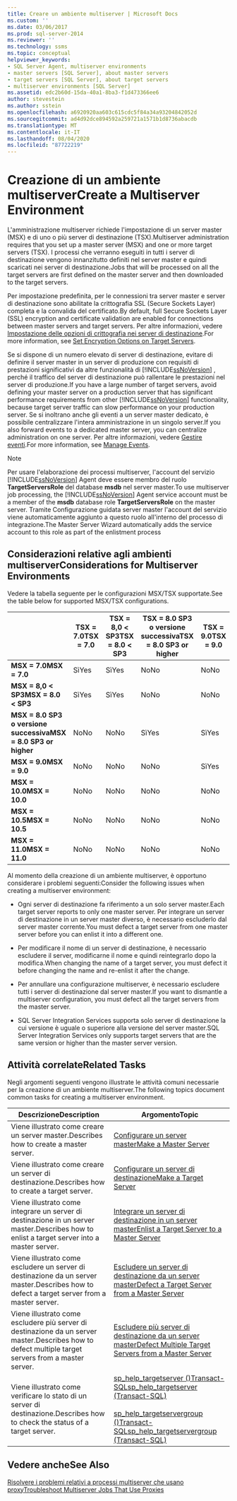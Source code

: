```yaml
---
title: Creare un ambiente multiserver | Microsoft Docs
ms.custom: ''
ms.date: 03/06/2017
ms.prod: sql-server-2014
ms.reviewer: ''
ms.technology: ssms
ms.topic: conceptual
helpviewer_keywords:
- SQL Server Agent, multiserver environments
- master servers [SQL Server], about master servers
- target servers [SQL Server], about target servers
- multiserver environments [SQL Server]
ms.assetid: edc2b60d-15da-40a1-8ba3-f1d473366ee6
author: stevestein
ms.author: sstein
ms.openlocfilehash: a6920920aa603c615cdc5f84a34a93204842052d
ms.sourcegitcommit: ad4d92dce894592a259721a1571b1d8736abacdb
ms.translationtype: MT
ms.contentlocale: it-IT
ms.lasthandoff: 08/04/2020
ms.locfileid: "87722219"
---
```

# <a name="create-a-multiserver-environment"></a><span data-ttu-id="046d9-102">Creazione di un ambiente multiserver</span><span class="sxs-lookup"><span data-stu-id="046d9-102">Create a Multiserver Environment</span></span>
  <span data-ttu-id="046d9-103">L'amministrazione multiserver richiede l'impostazione di un server master (MSX) e di uno o più server di destinazione (TSX).</span><span class="sxs-lookup"><span data-stu-id="046d9-103">Multiserver administration requires that you set up a master server (MSX) and one or more target servers (TSX).</span></span> <span data-ttu-id="046d9-104">I processi che verranno eseguiti in tutti i server di destinazione vengono innanzitutto definiti nel server master e quindi scaricati nei server di destinazione.</span><span class="sxs-lookup"><span data-stu-id="046d9-104">Jobs that will be processed on all the target servers are first defined on the master server and then downloaded to the target servers.</span></span>  
  
 <span data-ttu-id="046d9-105">Per impostazione predefinita, per le connessioni tra server master e server di destinazione sono abilitate la crittografia SSL (Secure Sockets Layer) completa e la convalida del certificato.</span><span class="sxs-lookup"><span data-stu-id="046d9-105">By default, full Secure Sockets Layer (SSL) encryption and certificate validation are enabled for connections between master servers and target servers.</span></span> <span data-ttu-id="046d9-106">Per altre informazioni, vedere [Impostazione delle opzioni di crittografia nei server di destinazione](set-encryption-options-on-target-servers.md).</span><span class="sxs-lookup"><span data-stu-id="046d9-106">For more information, see [Set Encryption Options on Target Servers](set-encryption-options-on-target-servers.md).</span></span>  
  
 <span data-ttu-id="046d9-107">Se si dispone di un numero elevato di server di destinazione, evitare di definire il server master in un server di produzione con requisiti di prestazioni significativi da altre funzionalità di [!INCLUDE[ssNoVersion](../../includes/ssnoversion-md.md)] , perché il traffico del server di destinazione può rallentare le prestazioni nel server di produzione.</span><span class="sxs-lookup"><span data-stu-id="046d9-107">If you have a large number of target servers, avoid defining your master server on a production server that has significant performance requirements from other [!INCLUDE[ssNoVersion](../../includes/ssnoversion-md.md)] functionality, because target server traffic can slow performance on your production server.</span></span> <span data-ttu-id="046d9-108">Se si inoltrano anche gli eventi a un server master dedicato, è possibile centralizzare l'intera amministrazione in un singolo server.</span><span class="sxs-lookup"><span data-stu-id="046d9-108">If you also forward events to a dedicated master server, you can centralize administration on one server.</span></span> <span data-ttu-id="046d9-109">Per altre informazioni, vedere [Gestire eventi](manage-events.md).</span><span class="sxs-lookup"><span data-stu-id="046d9-109">For more information, see [Manage Events](manage-events.md).</span></span>  
  
> [!NOTE]  
>  <span data-ttu-id="046d9-110">Per usare l'elaborazione dei processi multiserver, l'account del servizio [!INCLUDE[ssNoVersion](../../includes/ssnoversion-md.md)] Agent deve essere membro del ruolo **TargetServersRole** del database **msdb** nel server master.</span><span class="sxs-lookup"><span data-stu-id="046d9-110">To use multiserver job processing, the [!INCLUDE[ssNoVersion](../../includes/ssnoversion-md.md)] Agent service account must be a member of the **msdb** database role **TargetServersRole** on the master server.</span></span> <span data-ttu-id="046d9-111">Tramite Configurazione guidata server master l'account del servizio viene automaticamente aggiunto a questo ruolo all'interno del processo di integrazione.</span><span class="sxs-lookup"><span data-stu-id="046d9-111">The Master Server Wizard automatically adds the service account to this role as part of the enlistment process</span></span>  
  
## <a name="considerations-for-multiserver-environments"></a><span data-ttu-id="046d9-112">Considerazioni relative agli ambienti multiserver</span><span class="sxs-lookup"><span data-stu-id="046d9-112">Considerations for Multiserver Environments</span></span>  
 <span data-ttu-id="046d9-113">Vedere la tabella seguente per le configurazioni MSX/TSX supportate.</span><span class="sxs-lookup"><span data-stu-id="046d9-113">See the table below for supported MSX/TSX configurations.</span></span>  
  
||<span data-ttu-id="046d9-114">**TSX = 7.0**</span><span class="sxs-lookup"><span data-stu-id="046d9-114">**TSX = 7.0**</span></span>|<span data-ttu-id="046d9-115">**TSX = 8,0 < SP3**</span><span class="sxs-lookup"><span data-stu-id="046d9-115">**TSX = 8.0 < SP3**</span></span>|<span data-ttu-id="046d9-116">**TSX = 8.0 SP3 o versione successiva**</span><span class="sxs-lookup"><span data-stu-id="046d9-116">**TSX = 8.0 SP3 or higher**</span></span>|<span data-ttu-id="046d9-117">**TSX = 9.0**</span><span class="sxs-lookup"><span data-stu-id="046d9-117">**TSX = 9.0**</span></span>|<span data-ttu-id="046d9-118">**TSX= 10.0**</span><span class="sxs-lookup"><span data-stu-id="046d9-118">**TSX= 10.0**</span></span>|<span data-ttu-id="046d9-119">**TSX = 10.5**</span><span class="sxs-lookup"><span data-stu-id="046d9-119">**TSX = 10.5**</span></span>|<span data-ttu-id="046d9-120">**TSX = 11.0**</span><span class="sxs-lookup"><span data-stu-id="046d9-120">**TSX = 11.0**</span></span>|  
|-|--------------------|---------------------------|----------------------------------|--------------------|--------------------|---------------------|---------------------|  
|<span data-ttu-id="046d9-121">**MSX = 7.0**</span><span class="sxs-lookup"><span data-stu-id="046d9-121">**MSX = 7.0**</span></span>|<span data-ttu-id="046d9-122">Sì</span><span class="sxs-lookup"><span data-stu-id="046d9-122">Yes</span></span>|<span data-ttu-id="046d9-123">Sì</span><span class="sxs-lookup"><span data-stu-id="046d9-123">Yes</span></span>|<span data-ttu-id="046d9-124">No</span><span class="sxs-lookup"><span data-stu-id="046d9-124">No</span></span>|<span data-ttu-id="046d9-125">No</span><span class="sxs-lookup"><span data-stu-id="046d9-125">No</span></span>|<span data-ttu-id="046d9-126">No</span><span class="sxs-lookup"><span data-stu-id="046d9-126">No</span></span>|<span data-ttu-id="046d9-127">No</span><span class="sxs-lookup"><span data-stu-id="046d9-127">No</span></span>|<span data-ttu-id="046d9-128">No</span><span class="sxs-lookup"><span data-stu-id="046d9-128">No</span></span>|  
|<span data-ttu-id="046d9-129">**MSX = 8,0 < SP3**</span><span class="sxs-lookup"><span data-stu-id="046d9-129">**MSX = 8.0 < SP3**</span></span>|<span data-ttu-id="046d9-130">Sì</span><span class="sxs-lookup"><span data-stu-id="046d9-130">Yes</span></span>|<span data-ttu-id="046d9-131">Sì</span><span class="sxs-lookup"><span data-stu-id="046d9-131">Yes</span></span>|<span data-ttu-id="046d9-132">No</span><span class="sxs-lookup"><span data-stu-id="046d9-132">No</span></span>|<span data-ttu-id="046d9-133">No</span><span class="sxs-lookup"><span data-stu-id="046d9-133">No</span></span>|<span data-ttu-id="046d9-134">No</span><span class="sxs-lookup"><span data-stu-id="046d9-134">No</span></span>|<span data-ttu-id="046d9-135">No</span><span class="sxs-lookup"><span data-stu-id="046d9-135">No</span></span>|<span data-ttu-id="046d9-136">No</span><span class="sxs-lookup"><span data-stu-id="046d9-136">No</span></span>|  
|<span data-ttu-id="046d9-137">**MSX = 8.0 SP3 o versione successiva**</span><span class="sxs-lookup"><span data-stu-id="046d9-137">**MSX = 8.0 SP3 or higher**</span></span>|<span data-ttu-id="046d9-138">No</span><span class="sxs-lookup"><span data-stu-id="046d9-138">No</span></span>|<span data-ttu-id="046d9-139">No</span><span class="sxs-lookup"><span data-stu-id="046d9-139">No</span></span>|<span data-ttu-id="046d9-140">Sì</span><span class="sxs-lookup"><span data-stu-id="046d9-140">Yes</span></span>|<span data-ttu-id="046d9-141">Sì</span><span class="sxs-lookup"><span data-stu-id="046d9-141">Yes</span></span>|<span data-ttu-id="046d9-142">Sì</span><span class="sxs-lookup"><span data-stu-id="046d9-142">Yes</span></span>|<span data-ttu-id="046d9-143">Sì</span><span class="sxs-lookup"><span data-stu-id="046d9-143">Yes</span></span>|<span data-ttu-id="046d9-144">Sì</span><span class="sxs-lookup"><span data-stu-id="046d9-144">Yes</span></span>|  
|<span data-ttu-id="046d9-145">**MSX = 9.0**</span><span class="sxs-lookup"><span data-stu-id="046d9-145">**MSX = 9.0**</span></span>|<span data-ttu-id="046d9-146">No</span><span class="sxs-lookup"><span data-stu-id="046d9-146">No</span></span>|<span data-ttu-id="046d9-147">No</span><span class="sxs-lookup"><span data-stu-id="046d9-147">No</span></span>|<span data-ttu-id="046d9-148">No</span><span class="sxs-lookup"><span data-stu-id="046d9-148">No</span></span>|<span data-ttu-id="046d9-149">Sì</span><span class="sxs-lookup"><span data-stu-id="046d9-149">Yes</span></span>|<span data-ttu-id="046d9-150">Sì</span><span class="sxs-lookup"><span data-stu-id="046d9-150">Yes</span></span>|<span data-ttu-id="046d9-151">Sì</span><span class="sxs-lookup"><span data-stu-id="046d9-151">Yes</span></span>|<span data-ttu-id="046d9-152">Sì</span><span class="sxs-lookup"><span data-stu-id="046d9-152">Yes</span></span>|  
|<span data-ttu-id="046d9-153">**MSX = 10.0**</span><span class="sxs-lookup"><span data-stu-id="046d9-153">**MSX = 10.0**</span></span>|<span data-ttu-id="046d9-154">No</span><span class="sxs-lookup"><span data-stu-id="046d9-154">No</span></span>|<span data-ttu-id="046d9-155">No</span><span class="sxs-lookup"><span data-stu-id="046d9-155">No</span></span>|<span data-ttu-id="046d9-156">No</span><span class="sxs-lookup"><span data-stu-id="046d9-156">No</span></span>|<span data-ttu-id="046d9-157">No</span><span class="sxs-lookup"><span data-stu-id="046d9-157">No</span></span>|<span data-ttu-id="046d9-158">Sì</span><span class="sxs-lookup"><span data-stu-id="046d9-158">Yes</span></span>|<span data-ttu-id="046d9-159">Sì</span><span class="sxs-lookup"><span data-stu-id="046d9-159">Yes</span></span>|<span data-ttu-id="046d9-160">Sì</span><span class="sxs-lookup"><span data-stu-id="046d9-160">Yes</span></span>|  
|<span data-ttu-id="046d9-161">**MSX = 10.5**</span><span class="sxs-lookup"><span data-stu-id="046d9-161">**MSX = 10.5**</span></span>|<span data-ttu-id="046d9-162">No</span><span class="sxs-lookup"><span data-stu-id="046d9-162">No</span></span>|<span data-ttu-id="046d9-163">No</span><span class="sxs-lookup"><span data-stu-id="046d9-163">No</span></span>|<span data-ttu-id="046d9-164">No</span><span class="sxs-lookup"><span data-stu-id="046d9-164">No</span></span>|<span data-ttu-id="046d9-165">No</span><span class="sxs-lookup"><span data-stu-id="046d9-165">No</span></span>|<span data-ttu-id="046d9-166">No</span><span class="sxs-lookup"><span data-stu-id="046d9-166">No</span></span>|<span data-ttu-id="046d9-167">Sì</span><span class="sxs-lookup"><span data-stu-id="046d9-167">Yes</span></span>|<span data-ttu-id="046d9-168">Sì</span><span class="sxs-lookup"><span data-stu-id="046d9-168">Yes</span></span>|  
|<span data-ttu-id="046d9-169">**MSX = 11.0**</span><span class="sxs-lookup"><span data-stu-id="046d9-169">**MSX = 11.0**</span></span>|<span data-ttu-id="046d9-170">No</span><span class="sxs-lookup"><span data-stu-id="046d9-170">No</span></span>|<span data-ttu-id="046d9-171">No</span><span class="sxs-lookup"><span data-stu-id="046d9-171">No</span></span>|<span data-ttu-id="046d9-172">No</span><span class="sxs-lookup"><span data-stu-id="046d9-172">No</span></span>|<span data-ttu-id="046d9-173">No</span><span class="sxs-lookup"><span data-stu-id="046d9-173">No</span></span>|<span data-ttu-id="046d9-174">No</span><span class="sxs-lookup"><span data-stu-id="046d9-174">No</span></span>|<span data-ttu-id="046d9-175">No</span><span class="sxs-lookup"><span data-stu-id="046d9-175">No</span></span>|<span data-ttu-id="046d9-176">Sì</span><span class="sxs-lookup"><span data-stu-id="046d9-176">Yes</span></span>|  
  
 <span data-ttu-id="046d9-177">Al momento della creazione di un ambiente multiserver, è opportuno considerare i problemi seguenti:</span><span class="sxs-lookup"><span data-stu-id="046d9-177">Consider the following issues when creating a multiserver environment:</span></span>  
  
-   <span data-ttu-id="046d9-178">Ogni server di destinazione fa riferimento a un solo server master.</span><span class="sxs-lookup"><span data-stu-id="046d9-178">Each target server reports to only one master server.</span></span> <span data-ttu-id="046d9-179">Per integrare un server di destinazione in un server master diverso, è necessario escluderlo dal server master corrente.</span><span class="sxs-lookup"><span data-stu-id="046d9-179">You must defect a target server from one master server before you can enlist it into a different one.</span></span>  
  
-   <span data-ttu-id="046d9-180">Per modificare il nome di un server di destinazione, è necessario escludere il server, modificarne il nome e quindi reintegrarlo dopo la modifica.</span><span class="sxs-lookup"><span data-stu-id="046d9-180">When changing the name of a target server, you must defect it before changing the name and re-enlist it after the change.</span></span>  
  
-   <span data-ttu-id="046d9-181">Per annullare una configurazione multiserver, è necessario escludere tutti i server di destinazione dal server master.</span><span class="sxs-lookup"><span data-stu-id="046d9-181">If you want to dismantle a multiserver configuration, you must defect all the target servers from the master server.</span></span>  
  
-   <span data-ttu-id="046d9-182">SQL Server Integration Services supporta solo server di destinazione la cui versione è uguale o superiore alla versione del server master.</span><span class="sxs-lookup"><span data-stu-id="046d9-182">SQL Server Integration Services only supports target servers that are the same version or higher than the master server version.</span></span>  
  
## <a name="related-tasks"></a><span data-ttu-id="046d9-183">Attività correlate</span><span class="sxs-lookup"><span data-stu-id="046d9-183">Related Tasks</span></span>  
 <span data-ttu-id="046d9-184">Negli argomenti seguenti vengono illustrate le attività comuni necessarie per la creazione di un ambiente multiserver.</span><span class="sxs-lookup"><span data-stu-id="046d9-184">The following topics document common tasks for creating a multiserver environment.</span></span>  
  
|<span data-ttu-id="046d9-185">Descrizione</span><span class="sxs-lookup"><span data-stu-id="046d9-185">Description</span></span>|<span data-ttu-id="046d9-186">Argomento</span><span class="sxs-lookup"><span data-stu-id="046d9-186">Topic</span></span>|  
|-----------------|-----------|  
|<span data-ttu-id="046d9-187">Viene illustrato come creare un server master.</span><span class="sxs-lookup"><span data-stu-id="046d9-187">Describes how to create a master server.</span></span>|[<span data-ttu-id="046d9-188">Configurare un server master</span><span class="sxs-lookup"><span data-stu-id="046d9-188">Make a Master Server</span></span>](make-a-master-server.md)|  
|<span data-ttu-id="046d9-189">Viene illustrato come creare un server di destinazione.</span><span class="sxs-lookup"><span data-stu-id="046d9-189">Describes how to create a target server.</span></span>|[<span data-ttu-id="046d9-190">Configurare un server di destinazione</span><span class="sxs-lookup"><span data-stu-id="046d9-190">Make a Target Server</span></span>](make-a-target-server.md)|  
|<span data-ttu-id="046d9-191">Viene illustrato come integrare un server di destinazione in un server master.</span><span class="sxs-lookup"><span data-stu-id="046d9-191">Describes how to enlist a target server into a master server.</span></span>|[<span data-ttu-id="046d9-192">Integrare un server di destinazione in un server master</span><span class="sxs-lookup"><span data-stu-id="046d9-192">Enlist a Target Server to a Master Server</span></span>](enlist-a-target-server-to-a-master-server.md)|  
|<span data-ttu-id="046d9-193">Viene illustrato come escludere un server di destinazione da un server master.</span><span class="sxs-lookup"><span data-stu-id="046d9-193">Describes how to defect a target server from a master server.</span></span>|[<span data-ttu-id="046d9-194">Escludere un server di destinazione da un server master</span><span class="sxs-lookup"><span data-stu-id="046d9-194">Defect a Target Server from a Master Server</span></span>](defect-a-target-server-from-a-master-server.md)|  
|<span data-ttu-id="046d9-195">Viene illustrato come escludere più server di destinazione da un server master.</span><span class="sxs-lookup"><span data-stu-id="046d9-195">Describes how to defect multiple target servers from a master server.</span></span>|[<span data-ttu-id="046d9-196">Escludere più server di destinazione da un server master</span><span class="sxs-lookup"><span data-stu-id="046d9-196">Defect Multiple Target Servers from a Master Server</span></span>](defect-multiple-target-servers-from-a-master-server.md)|  
|<span data-ttu-id="046d9-197">Viene illustrato come verificare lo stato di un server di destinazione.</span><span class="sxs-lookup"><span data-stu-id="046d9-197">Describes how to check the status of a target server.</span></span>|[<span data-ttu-id="046d9-198">sp_help_targetserver &#40;&#41;Transact-SQL</span><span class="sxs-lookup"><span data-stu-id="046d9-198">sp_help_targetserver &#40;Transact-SQL&#41;</span></span>](/sql/relational-databases/system-stored-procedures/sp-help-targetserver-transact-sql)<br /><br /> [<span data-ttu-id="046d9-199">sp_help_targetservergroup &#40;&#41;Transact-SQL</span><span class="sxs-lookup"><span data-stu-id="046d9-199">sp_help_targetservergroup &#40;Transact-SQL&#41;</span></span>](/sql/relational-databases/system-stored-procedures/sp-help-targetservergroup-transact-sql)|  
  
## <a name="see-also"></a><span data-ttu-id="046d9-200">Vedere anche</span><span class="sxs-lookup"><span data-stu-id="046d9-200">See Also</span></span>  
 [<span data-ttu-id="046d9-201">Risolvere i problemi relativi a processi multiserver che usano proxy</span><span class="sxs-lookup"><span data-stu-id="046d9-201">Troubleshoot Multiserver Jobs That Use Proxies</span></span>](troubleshoot-multiserver-jobs-that-use-proxies.md)  
  
  
